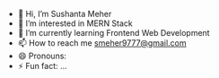 - 👋 Hi, I’m Sushanta Meher
- 👀 I’m interested in MERN Stack
- 🌱 I’m currently learning Frontend Web Development
- 📫 How to reach me smeher9777@gmail.com
- 😄 Pronouns:
- ⚡ Fun fact: ...

<!---
Sushanta9777/Sushanta9777 is a ✨ special ✨ repository because its `README.md` (this file) appears on your GitHub profile.
You can click the Preview link to take a look at your changes.
--->
